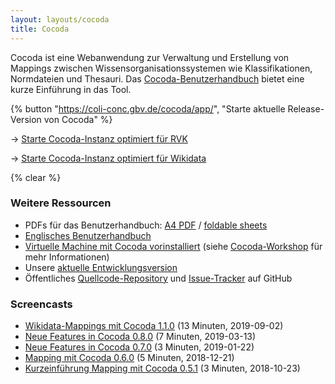 ```yaml
---
layout: layouts/cocoda
title: Cocoda
---
```


Cocoda ist eine Web&#173;anwendung zur Verwaltung und Erstellung von Mappings zwischen Wissens&#173;organisations&#173;systemen wie Klassifikationen, Norm&#173;dateien und Thesauri. Das [Cocoda-Benutzer&#173;handbuch](https://coli-conc.gbv.de/cocoda/app/user-manual-de.html) bietet eine kurze Einführung in das Tool.

<div class="cocoda-clear"></div> <!-- see cocoda.scss for details -->

{% button "https://coli-conc.gbv.de/cocoda/app/", "Starte aktuelle Release-Version von Cocoda" %}

→ [Starte Cocoda-Instanz optimiert für RVK](https://coli-conc.gbv.de/cocoda/rvk/)

→ [Starte Cocoda-Instanz optimiert für Wikidata](https://coli-conc.gbv.de/cocoda/wikidata/)

{% clear %}

### Weitere Ressourcen
- PDFs für das Benutzerhandbuch: [A4 PDF](https://coli-conc.gbv.de/cocoda/user-manual-de.pdf) / [foldable sheets](https://coli-conc.gbv.de/cocoda/user-manual-de-book.pdf)
- [Englisches Benutzerhandbuch](https://gbv.github.io/cocoda/dev/user-manual-en.html)
- [Virtuelle Machine mit Cocoda vorinstalliert](https://coli-conc.gbv.de/download) (siehe [Cocoda-Workshop](https://github.com/gbv/cocoda-workshop/) für mehr Informationen)
- Unsere [aktuelle Entwicklungsversion](https://coli-conc.gbv.de/cocoda/dev/)
- Öffentliches [Quellcode-Repository](https://github.com/gbv/cocoda) und [Issue-Tracker](https://github.com/gbv/cocoda/issues) auf GitHub

### Screencasts
- [Wikidata-Mappings mit Cocoda 1.1.0](https://vimeo.com/357295989) (13 Minuten, 2019-09-02)
- [Neue Features in Cocoda 0.8.0](https://vimeo.com/323457260) (7 Minuten, 2019-03-13)
- [Neue Features in Cocoda 0.7.0](https://vimeo.com/312681760) (3 Minuten, 2019-01-22)
- [Mapping mit Cocoda 0.6.0](https://vimeo.com/307653028) (5 Minuten, 2018-12-21)
- [Kurzeinführung Mapping mit Cocoda 0.5.1](https://vimeo.com/296616305) (3 Minuten, 2018-10-23)
